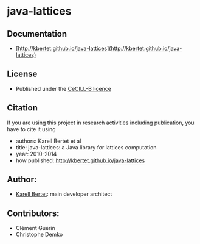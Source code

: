 java-lattices
=============

Documentation
-------------

* [http://kbertet.github.io/java-lattices](http://kbertet.github.io/java-lattices)

License
--------

* Published under the [CeCILL-B licence](http://www.cecill.info/licences/Licence_CeCILL-B_V1-en.html)

Citation
--------

If you are using this project in research activities including publication, you have to cite it using
* authors: Karell Bertet et al
* title: java-lattices: a Java library for lattices computation
* year: 2010-2014
* how published: http://kbertet.github.io/java-lattices

Author:
--------

* [Karell Bertet](https://github.com/kbertet): main developer architect

Contributors:
-------------

* Clément Guérin
* Christophe Demko
